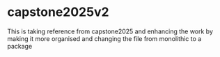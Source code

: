 # capstone2025v2
This is taking reference from capstone2025 and enhancing the work by making it more organised and changing the file from monolithic to a package
